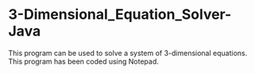 # 3-Dimensional_Equation_Solver-Java

This program can be used to solve a system of 3-dimensional equations.
This program has been coded using Notepad.
